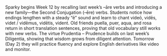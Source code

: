 Sparky begins Week 12 by recalling last week’s –āre verbs and introducing a new family—the Second Conjugation (–ēre) verbs.
Students notice how endings lengthen with a steady “ē” sound and learn to chant videō, vidēs, videt / vidēmus, vidētis, vident.
Old friends puella, puer, aqua, and rosa return in short translation sentences, proving that old vocabulary still works with new verbs.
The virtue Prudentia – Prudence builds on last week’s Diligentia, showing that wisdom grows from diligent attention.
Tomorrow (Day 2) they will practice fluency and explore English derivatives like video and monitor.
